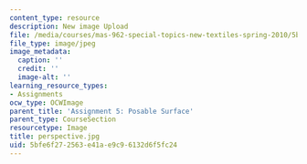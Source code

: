 ```yaml
---
content_type: resource
description: New image Upload
file: /media/courses/mas-962-special-topics-new-textiles-spring-2010/5bfe6f272563e41ae9c96132d6f5fc24_perspective.jpg
file_type: image/jpeg
image_metadata:
  caption: ''
  credit: ''
  image-alt: ''
learning_resource_types:
- Assignments
ocw_type: OCWImage
parent_title: 'Assignment 5: Posable Surface'
parent_type: CourseSection
resourcetype: Image
title: perspective.jpg
uid: 5bfe6f27-2563-e41a-e9c9-6132d6f5fc24
---
```

